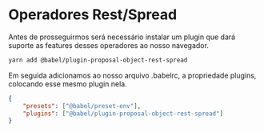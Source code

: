 # Operadores Rest/Spread
Antes de prosseguirmos será necessário instalar um plugin que dará suporte as features desses operadores ao nosso navegador.

````bash
yarn add @babel/plugin-proposal-object-rest-spread
````

Em seguida adicionamos ao nosso arquivo .babelrc, a propriedade plugins, colocando esse mesmo plugin nela.
```json
{
    "presets": ["@babel/preset-env"],
    "plugins": ["@babel/plugin-proposal-object-rest-spread"]
}
```
